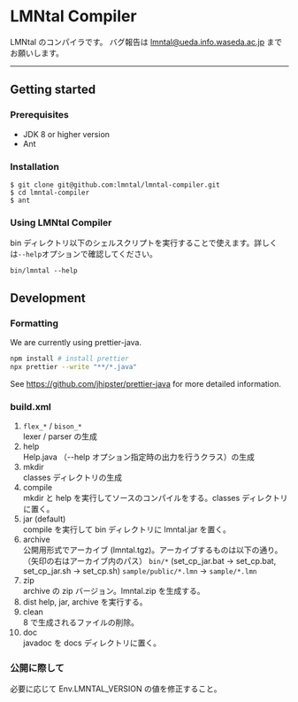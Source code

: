 # LMNtal Compiler

LMNtal のコンパイラです。
バグ報告は lmntal@ueda.info.waseda.ac.jp までお願いします。

---

## Getting started

### Prerequisites

- JDK 8 or higher version
- Ant

### Installation

```
$ git clone git@github.com:lmntal/lmntal-compiler.git
$ cd lmntal-compiler
$ ant
```

### Using LMNtal Compiler

bin ディレクトリ以下のシェルスクリプトを実行することで使えます。詳しくは`--help`オプションで確認してください。

```
bin/lmntal --help
```

## Development

### Formatting

We are currently using prettier-java.

```sh
npm install # install prettier
npx prettier --write "**/*.java"
```

See <https://github.com/jhipster/prettier-java> for more detailed information.

### build.xml

1. `flex_*` / `bison_*`  
   lexer / parser の生成
2. help  
   Help.java （--help オプション指定時の出力を行うクラス）の生成
3. mkdir  
   classes ディレクトリの生成
4. compile  
   mkdir と help を実行してソースのコンパイルをする。classes ディレクトリに置く。
5. jar (default)  
   compile を実行して bin ディレクトリに lmntal.jar を置く。
6. archive  
   公開用形式でアーカイブ (lmntal.tgz)。アーカイブするものは以下の通り。（矢印の右はアーカイブ内のパス）
   `bin/*` (set_cp_jar.bat → set_cp.bat, set_cp_jar.sh → set_cp.sh)
   `sample/public/*.lmn` → `sample/*.lmn`
7. zip  
   archive の zip バージョン。lmntal.zip を生成する。
8. dist
   help, jar, archive を実行する。
9. clean  
   8 で生成されるファイルの削除。
10. doc  
    javadoc を docs ディレクトリに置く。

### 公開に際して

必要に応じて Env.LMNTAL_VERSION の値を修正すること。

